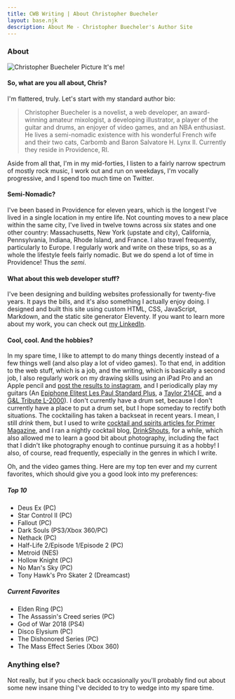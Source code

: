 ```yaml
---
title: CWB Writing | About Christopher Buecheler
layout: base.njk
description: About Me - Christopher Buecheler's Author Site
---
```


### About

<div  class="headerpic">
  <img
    srcset="
      /_img/cwb_casual@2x.jpg 2x,
      /_img/cwb_casual@1x.jpg 1x,
    "
    src="cwb_casual@1x.jpg"
    alt="Christopher Buecheler Picture"
  />
  It's me!
</div>

#### So, what are you all about, Chris?

I'm flattered, truly. Let's start with my standard author bio:

> Christopher Buecheler is a novelist, a web developer, an award-winning amateur mixologist, a developing illustrator, a player of the guitar and drums, an enjoyer of video games, and an NBA enthusiast. He lives a semi-nomadic existence with his wonderful French wife and their two cats, Carbomb and Baron Salvatore H. Lynx II. Currently they reside in Providence, RI.

Aside from all that, I'm in my mid-forties, I listen to a fairly narrow spectrum of mostly rock music, I work out and run on weekdays, I'm vocally progressive, and I spend too much time on Twitter.

#### Semi-Nomadic?

I've been based in Providence for eleven years, which is the longest I've lived in a single location in my entire life. Not counting moves to a new place within the same city, I've lived in twelve towns across six states and one other country: Massachusetts, New York (upstate and city), California, Pennsylvania, Indiana, Rhode Island, and France. I also travel frequently, particularly to Europe. I regularly work and write on these trips, so as a whole the lifestyle feels fairly nomadic. But we do spend a lot of time in Providence! Thus the _semi_.

#### What about this web developer stuff?

I've been designing and building websites professionally for twenty-five years. It pays the bills, and it's also something I actually enjoy doing. I designed and built this site using custom HTML, CSS, JavaScript, Markdown, and the static site generator Eleventy. If you want to learn more about my work, you can check out <a href="https://linkedin.com/in/cwbuecheler" target="_blank">my LinkedIn</a>.

#### Cool, cool. And the hobbies?

In my spare time, I like to attempt to do many things decently instead of a few things well (and also play a lot of video games). To that end, in addition to the web stuff, which is a job, and the writing, which is basically a second job, I also regularly work on my drawing skills using an iPad Pro and an Apple pencil and <a href="https://www.instagram.com/cwbuecheler/" target="_blank">post the results to instagram</a>, and I periodically play my guitars (An <a href="https://www.chorder.com/electric-guitars/epiphone/elitist-les-paul-standard-plus-234" target="_blank">Epiphone Elitest Les Paul Standard Plus</a>, a <a href="https://www.taylorguitars.com/guitars/acoustic/214ce" target="_blank">Taylor 214CE</a>, and a <a href="https://glguitars.com/product/l-2000-2/" target="_blank">G&amp;L Tribute L-2000</a>). I don't currently have a drum set, because I don't currently have a place to put a drum set, but I hope someday to rectify both situations. The cocktailing has taken a backseat in recent years. I mean, I still _drink_ them, but I used to write <a href="https://www.primermagazine.com/author/christopher-buecheler" target="_blank">cocktail and spirits articles for Primer Magazine</a>, and I ran a nightly cocktail blog, <a href="https://drinkshouts.com" target="_blank">DrinkShouts</a>, for a while, which also allowed me to learn a good bit about photography, including the fact that I didn't like photography enough to continue pursuing it as a hobby! I also, of course, read frequently, especially in the genres in which I write.

Oh, and the video games thing. Here are my top ten ever and my current favorites, which should give you a good look into my preferences:

##### Top 10

- Deus Ex (PC)
- Star Control II (PC)
- Fallout (PC)
- Dark Souls (PS3/Xbox 360/PC)
- Nethack (PC)
- Half-Life 2/Episode 1/Episode 2 (PC)
- Metroid (NES)
- Hollow Knight (PC)
- No Man's Sky (PC)
- Tony Hawk's Pro Skater 2 (Dreamcast)

##### Current Favorites

- Elden Ring (PC)
- The Assassin's Creed series (PC)
- God of War 2018 (PS4)
- Disco Elysium (PC)
- The Dishonored Series (PC)
- The Mass Effect Series (Xbox 360)

### Anything else?

Not really, but if you check back occasionally you'll probably find out about some new insane thing I've decided to try to wedge into my spare time.
